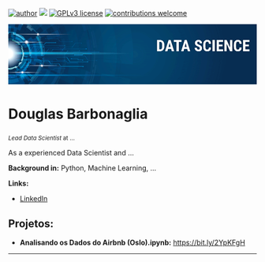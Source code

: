[![author](https://img.shields.io/badge/author-carlosfab-red.svg)](https://www.linkedin.com/in/carlosfab) [![](https://img.shields.io/badge/python-3.7+-blue.svg)](https://www.python.org/downloads/release/python-365/) [![GPLv3 license](https://img.shields.io/badge/License-GPLv3-blue.svg)](http://perso.crans.org/besson/LICENSE.html) [![contributions welcome](https://img.shields.io/badge/contributions-welcome-brightgreen.svg?style=flat)](https://github.com/carlosfab/data_science/issues)

<p align="center">
  <img src="banner.png" >
</p>

# Douglas Barbonaglia
<sub>*Lead Data Scientist* at ... </sub>

As a experienced Data Scientist and ...

**Background in:** Python, Machine Learning, ...

**Links:**

* [LinkedIn](https://www.linkedin.com/in/douglas-barbonaglia-b53aa91ba/)



## Projetos:

* **Analisando os Dados do Airbnb (Oslo).ipynb:** https://bit.ly/2YpKFgH


---




